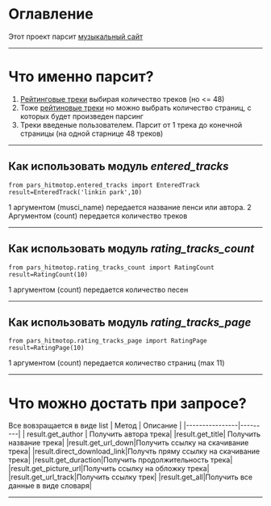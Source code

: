 # Оглавление
Этот проект парсит [музыкальный сайт](https://rur.hitmotop.com/)
____
# Что именно парсит?
1. [Рейтинговые треки](https://rur.hitmotop.com/songs/top-rated) выбирая количество треков (но <= 48)
2. Тоже [рейтиновые треки](https://rur.hitmotop.com/songs/top-rated) но можно выбрать количество страниц, с которых будет произведен парсинг
3. Треки введеные пользователем. Парсит от 1 трека до конечной страницы (на одной старнице 48 треков)
____
## Как использовать модуль *entered_tracks*
```
from pars_hitmotop.entered_tracks import EnteredTrack
result=EnteredTrack('linkin park',10)
```
1 аргументом (musci_name) передается название пенси или автора. 2 Аргументом (count) передается количество треков
____
## Как использовать модуль *rating_tracks_count*
```
from pars_hitmotop.rating_tracks_count import RatingCount
result=RatingCount(10)
```
1 аргументом (count) передается количество песен
____
## Как использовать модуль *rating_tracks_page*
```
from pars_hitmotop.rating_tracks_page import RatingPage
result=RatingPage(10)
```
1 аргументом (count) передается количество страниц (max 11)
____
# Что можно достать при запросе?
Все вовзращается в виде list
| Метод | Описание |
|----------------|---------|
| result.get_author | Получить автора трека|
|result.get_title| Получить название трека|
|result.get_url_down|Получить ссылку на скачивание трека|
|result.direct_download_link|Получть пряму ссылку на скачивание трека|
|result.get_duraction|Получить продолжительность трека|
|result.get_picture_url|Получить ссылку на обложку трека|
|result.get_url_track|Получить ссылку трек|
|result.get_all|Получить все данные в виде словаря|


____
